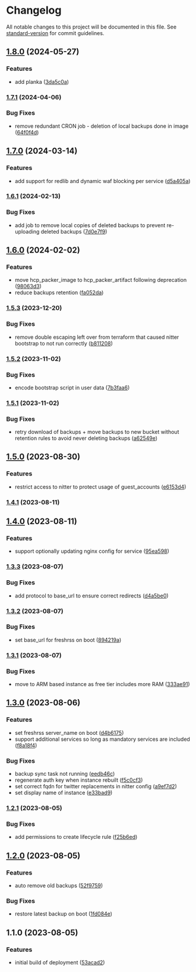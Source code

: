 # Changelog

All notable changes to this project will be documented in this file. See [standard-version](https://github.com/conventional-changelog/standard-version) for commit guidelines.

## [1.8.0](https://github.com/batinicaz/freshrss/compare/v1.7.1...v1.8.0) (2024-05-27)


### Features

* add planka ([3da5c0a](https://github.com/batinicaz/freshrss/commit/3da5c0a095eaafa503d3ee23f9c9dc138bf9e4b5))

### [1.7.1](https://github.com/batinicaz/freshrss/compare/v1.7.0...v1.7.1) (2024-04-06)


### Bug Fixes

* remove redundant CRON job - deletion of local backups done in image ([64f0f4d](https://github.com/batinicaz/freshrss/commit/64f0f4d55156ef5de36b91bf431489c923476b73))

## [1.7.0](https://github.com/batinicaz/freshrss/compare/v1.6.1...v1.7.0) (2024-03-14)


### Features

* add support for redlib and dynamic waf blocking per service ([d5a405a](https://github.com/batinicaz/freshrss/commit/d5a405a13e8ff7a97f60e2a3f8998ae6658b39f7))

### [1.6.1](https://github.com/batinicaz/freshrss/compare/v1.6.0...v1.6.1) (2024-02-13)


### Bug Fixes

* add job to remove local copies of deleted backups to prevent re-uploading deleted backups ([7d0e7f9](https://github.com/batinicaz/freshrss/commit/7d0e7f9368018ee3f79fef6c0072fb73d556947f))

## [1.6.0](https://github.com/batinicaz/freshrss/compare/v1.5.3...v1.6.0) (2024-02-02)


### Features

* move hcp_packer_image to hcp_packer_artifact following deprecation ([98063d3](https://github.com/batinicaz/freshrss/commit/98063d398b113dacdc684d2960e601077e494401))
* reduce backups retention ([fa052da](https://github.com/batinicaz/freshrss/commit/fa052da16a7a00c74c7ba0f120f5a61282e045f4))

### [1.5.3](https://github.com/batinicaz/freshrss/compare/v1.5.2...v1.5.3) (2023-12-20)


### Bug Fixes

* remove double escaping left over from terraform that caused nitter bootstrap to not run correctly ([b811208](https://github.com/batinicaz/freshrss/commit/b811208e19fd39d9c1b3408e54c832d7e239391f))

### [1.5.2](https://github.com/batinicaz/freshrss/compare/v1.5.1...v1.5.2) (2023-11-02)


### Bug Fixes

* encode bootstrap script in user data ([7b3faa6](https://github.com/batinicaz/freshrss/commit/7b3faa68c0cea33afff1810a67e7d3b515ff3412))

### [1.5.1](https://github.com/batinicaz/freshrss/compare/v1.5.0...v1.5.1) (2023-11-02)


### Bug Fixes

* retry download of backups + move backups to new bucket without retention rules to avoid never deleting backups ([a62549e](https://github.com/batinicaz/freshrss/commit/a62549ec5e4718bfa244234a0f34bfe80cb0af52))

## [1.5.0](https://github.com/batinicaz/freshrss/compare/v1.4.1...v1.5.0) (2023-08-30)


### Features

* restrict access to nitter to protect usage of guest_accounts ([e6153d4](https://github.com/batinicaz/freshrss/commit/e6153d42d4ff0e4db450654f82073501bc98a588))

### [1.4.1](https://github.com/batinicaz/freshrss/compare/v1.4.0...v1.4.1) (2023-08-11)

## [1.4.0](https://github.com/batinicaz/freshrss/compare/v1.3.3...v1.4.0) (2023-08-11)


### Features

* support optionally updating nginx config for service ([95ea598](https://github.com/batinicaz/freshrss/commit/95ea598e34272873c1314204269e38f43b7803fe))

### [1.3.3](https://github.com/batinicaz/freshrss/compare/v1.3.2...v1.3.3) (2023-08-07)


### Bug Fixes

* add protocol to base_url to ensure correct redirects ([d4a5be0](https://github.com/batinicaz/freshrss/commit/d4a5be00871699653de602d2e3e458e3166d952e))

### [1.3.2](https://github.com/batinicaz/freshrss/compare/v1.3.1...v1.3.2) (2023-08-07)


### Bug Fixes

* set base_url for freshrss on boot ([894219a](https://github.com/batinicaz/freshrss/commit/894219a3785e225dfe1b3e27b7461273f2104ffc))

### [1.3.1](https://github.com/batinicaz/freshrss/compare/v1.3.0...v1.3.1) (2023-08-07)


### Bug Fixes

* move to ARM based instance as free tier includes more RAM ([333ae91](https://github.com/batinicaz/freshrss/commit/333ae911d63f9b032d9c74fe2c5a6adc96970af9))

## [1.3.0](https://github.com/batinicaz/freshrss/compare/v1.2.1...v1.3.0) (2023-08-06)


### Features

* set freshrss server_name on boot ([d4b6175](https://github.com/batinicaz/freshrss/commit/d4b6175e234eab2036bc4734972168b5972f1880))
* support additional services so long as mandatory services are included ([f8a18f4](https://github.com/batinicaz/freshrss/commit/f8a18f4e7c0aeff80595db9028ebfdcfe6c2b692))


### Bug Fixes

* backup sync task not running ([eedb46c](https://github.com/batinicaz/freshrss/commit/eedb46cbcfbb51730f37c2f3f2a3d9993cd9018d))
* regenerate auth key when instance rebuilt ([f5c0cf3](https://github.com/batinicaz/freshrss/commit/f5c0cf32c09c4ed59978aef01f061207bd8476b0))
* set correct fqdn for twitter replacements in nitter config ([a9ef7d2](https://github.com/batinicaz/freshrss/commit/a9ef7d27489ff197cf08ddc71f537547ef28222c))
* set display name of instance ([e33bad9](https://github.com/batinicaz/freshrss/commit/e33bad94e91d380f432bdb5dff9d31026e69506e))

### [1.2.1](https://github.com/batinicaz/freshrss/compare/v1.2.0...v1.2.1) (2023-08-05)


### Bug Fixes

* add permissions to create lifecycle rule ([f25b6ed](https://github.com/batinicaz/freshrss/commit/f25b6eda39360c2420feb82ab2df57704ae06982))

## [1.2.0](https://github.com/batinicaz/freshrss/compare/v1.1.0...v1.2.0) (2023-08-05)


### Features

* auto remove old backups ([52f9759](https://github.com/batinicaz/freshrss/commit/52f97596d3709c5e82d2a70cf3f0cadc8ced0915))


### Bug Fixes

* restore latest backup on boot ([1fd084e](https://github.com/batinicaz/freshrss/commit/1fd084e3178370217f1bf1fa1e14c20f9c814cba))

## 1.1.0 (2023-08-05)


### Features

* initial build of deployment ([53acad2](https://github.com/batinicaz/freshrss/commit/53acad24c051151a307b4019156a63560b37cfeb))
